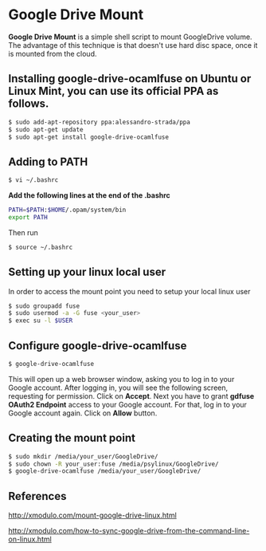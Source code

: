 # Google Drive Mount

**Google Drive Mount** is a simple shell script to mount GoogleDrive volume. The advantage of this technique is that doesn't use hard disc space, once it is mounted from the cloud.

## Installing google-drive-ocamlfuse on Ubuntu or Linux Mint, you can use its official PPA as follows.
```bash
$ sudo add-apt-repository ppa:alessandro-strada/ppa
$ sudo apt-get update
$ sudo apt-get install google-drive-ocamlfuse 
```

## Adding to PATH
```bash
$ vi ~/.bashrc
```

**Add the following lines at the end of the .bashrc**
```bash
PATH=$PATH:$HOME/.opam/system/bin
export PATH 
```

Then run
```bash
$ source ~/.bashrc 
```

## Setting up your linux local user
In order to access the mount point you need to setup your local linux user

```bash
$ sudo groupadd fuse
$ sudo usermod -a -G fuse <your_user>
$ exec su -l $USER
```

## Configure google-drive-ocamlfuse
```bash
$ google-drive-ocamlfuse
```

This will open up a web browser window, asking you to log in to your Google account. After logging in, you will see the following screen, requesting for permission. Click on **Accept**.
Next you have to grant **gdfuse OAuth2 Endpoint** access to your Google account. For that, log in to your Google account again.
Click on **Allow** button.

## Creating the mount point
```bash
$ sudo mkdir /media/your_user/GoogleDrive/
$ sudo chown -R your_user:fuse /media/psylinux/GoogleDrive/
$ google-drive-ocamlfuse /media/your_user/GoogleDrive/
```

## References
http://xmodulo.com/mount-google-drive-linux.html

http://xmodulo.com/how-to-sync-google-drive-from-the-command-line-on-linux.html
